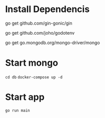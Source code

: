 # Install Dependencis

go get github.com/gin-gonic/gin

go get github.com/joho/godotenv

go get go.mongodb.org/mongo-driver/mongo

# Start mongo
 
`cd db`
`docker-compose up -d`

# Start app

`go run main`